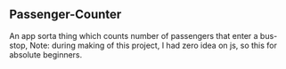 <h2>Passenger-Counter</h2>
An app sorta thing which counts number of passengers that enter a bus-stop, Note: during making of this project, I had zero idea on js, so this for absolute beginners.

